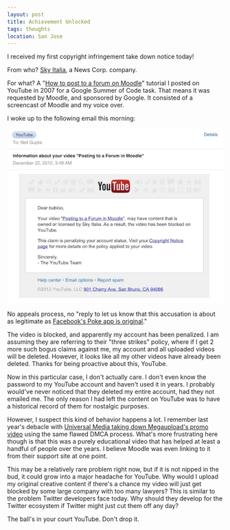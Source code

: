 ```yaml
---
layout: post
title: Achievement Unlocked
tags: thoughts
location: San Jose
---
```


I received my first copyright infringement take down notice today! 

From who? [Sky Italia](http://en.wikipedia.org/wiki/Sky_Italia), a News Corp. company. 

For what? A "[How to post to a forum on Moodle](http://www.youtube.com/watch?v=OkX0lY_MoOE)" tutorial I posted on YouTube in 2007 for a Google Summer of Code task. That means it was requested by Moodle, and sponsored by Google. It consisted of a screencast of Moodle and my voice over.

I woke up to the following email this morning:

[![YouTube take down notice](/post_files/youtube_thumb.jpg)](/post_files/youtube.jpg)

No appeals process, no "reply to let us know that this accusation is about as legitimate as [Facebook's Poke app is original](http://techcrunch.com/2012/12/21/facebook-poke-vs-snapchat-what-is-the-difference/)."

The video is blocked, and apparently my account has been penalized. I am assuming they are referring to their "three strikes" policy, where if I get 2 more such bogus claims against me, my account and all uploaded videos will be deleted. However, it looks like all my other videos have already been deleted. Thanks for being proactive about this, YouTube.

Now in this particular case, I don't actually care. I don't even know the password to my YouTube account and haven't used it in years. I probably would've never noticed that they deleted my entire account, had they not emailed me. The only reason I had left the content on YouTube was to have a historical record of them for nostalgic purposes.

However, I suspect this kind of behavior happens a lot. I remember last year's debacle with [Universal Media taking down Megaupload's promo video](http://news.cnet.com/8301-27080_3-57344570-245/mystery-surrounds-universals-takedown-of-megaupload-youtube-video/) using the same flawed DMCA process. What's more frustrating here though is that this was a purely educational video that has helped at least a handful of people over the years. I believe Moodle was even linking to it from their support site at one point.

This may be a relatively rare problem right now, but if it is not nipped in the bud, it could grow into a major headache for YouTube. Why would I upload my original creative content if there's a chance my video will just get blocked by some large company with too many lawyers? This is similar to the problem Twitter developers face today. Why should they develop for the Twitter ecosystem if Twitter might just cut them off any day?

The ball's in your court YouTube. Don't drop it.
